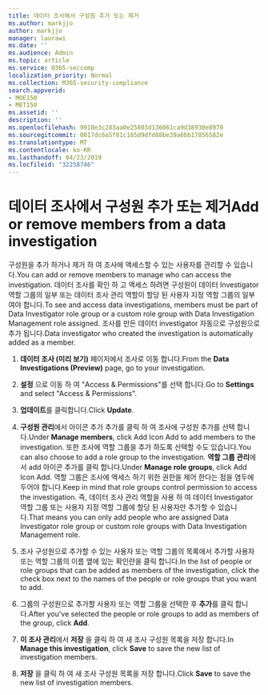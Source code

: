 ```yaml
---
title: 데이터 조사에서 구성원 추가 또는 제거
ms.author: markjjo
author: markjjo
manager: laurawi
ms.date: ''
ms.audience: Admin
ms.topic: article
ms.service: O365-seccomp
localization_priority: Normal
ms.collection: M365-security-compliance
search.appverid:
- MOE150
- MET150
ms.assetid: ''
description: ''
ms.openlocfilehash: 9910e3c283aa0e25803d136061ca9d38930e8970
ms.sourcegitcommit: 0017dc6a5f81c165d9dfd88be39a6bb17856582e
ms.translationtype: MT
ms.contentlocale: ko-KR
ms.lasthandoff: 04/23/2019
ms.locfileid: "32258746"
---
```

# <a name="add-or-remove-members-from-a-data-investigation"></a><span data-ttu-id="0954b-102">데이터 조사에서 구성원 추가 또는 제거</span><span class="sxs-lookup"><span data-stu-id="0954b-102">Add or remove members from a data investigation</span></span>

<span data-ttu-id="0954b-103">구성원을 추가 하거나 제거 하 여 조사에 액세스할 수 있는 사용자를 관리할 수 있습니다.</span><span class="sxs-lookup"><span data-stu-id="0954b-103">You can add or remove members to manage who can access the investigation.</span></span> <span data-ttu-id="0954b-104">데이터 조사를 확인 하 고 액세스 하려면 구성원이 데이터 Investigator 역할 그룹의 일부 또는 데이터 조사 관리 역할이 할당 된 사용자 지정 역할 그룹의 일부 여야 합니다.</span><span class="sxs-lookup"><span data-stu-id="0954b-104">To see and access data investigations, members must be part of Data Investigator role group or a custom role group with Data Investigation Management role assigned.</span></span> <span data-ttu-id="0954b-105">조사를 만든 데이터 investigator 자동으로 구성원으로 추가 됩니다.</span><span class="sxs-lookup"><span data-stu-id="0954b-105">Data investigator who created the investigation is automatically added as a member.</span></span>

1. <span data-ttu-id="0954b-106">**데이터 조사 (미리 보기)** 페이지에서 조사로 이동 합니다.</span><span class="sxs-lookup"><span data-stu-id="0954b-106">From the **Data Investigations (Preview)** page, go to your investigation.</span></span>

2. <span data-ttu-id="0954b-107">**설정** 으로 이동 하 여 "Access & Permissions"를 선택 합니다.</span><span class="sxs-lookup"><span data-stu-id="0954b-107">Go to **Settings** and select "Access & Permissions".</span></span>
 
3. <span data-ttu-id="0954b-108">**업데이트**를 클릭합니다.</span><span class="sxs-lookup"><span data-stu-id="0954b-108">Click **Update**.</span></span>
 
4. <span data-ttu-id="0954b-109">**구성원 관리**에서 아이콘 추가 추가를 클릭 하 여 조사에 구성원 추가를 선택 합니다.</span><span class="sxs-lookup"><span data-stu-id="0954b-109">Under **Manage members**, click Add Icon Add to add members to the investigation.</span></span> <span data-ttu-id="0954b-110">또한 조사에 역할 그룹을 추가 하도록 선택할 수도 있습니다.</span><span class="sxs-lookup"><span data-stu-id="0954b-110">You can also choose to add a role group to the investigation.</span></span> <span data-ttu-id="0954b-111">**역할 그룹 관리**에서 add 아이콘 추가를 클릭 합니다.</span><span class="sxs-lookup"><span data-stu-id="0954b-111">Under **Manage role groups**, click Add Icon Add.</span></span> 
     <span data-ttu-id="0954b-112">역할 그룹은 조사에 액세스 하기 위한 권한을 제어 한다는 점을 염두에 두어야 합니다.</span><span class="sxs-lookup"><span data-stu-id="0954b-112">Keep in mind that role groups control permission to access the investigation.</span></span> <span data-ttu-id="0954b-113">즉, 데이터 조사 관리 역할을 사용 하 여 데이터 Investigator 역할 그룹 또는 사용자 지정 역할 그룹에 할당 된 사용자만 추가할 수 있습니다.</span><span class="sxs-lookup"><span data-stu-id="0954b-113">That means you can only add people who are assigned Data Investigator role group or custom role groups with Data Investigation Management role.</span></span>
 
5. <span data-ttu-id="0954b-114">조사 구성원으로 추가할 수 있는 사용자 또는 역할 그룹의 목록에서 추가할 사용자 또는 역할 그룹의 이름 옆에 있는 확인란을 클릭 합니다.</span><span class="sxs-lookup"><span data-stu-id="0954b-114">In the list of people or role groups that can be added as members of the investigation, click the check box next to the names of the people or role groups that you want to add.</span></span>

6. <span data-ttu-id="0954b-115">그룹의 구성원으로 추가할 사용자 또는 역할 그룹을 선택한 후 **추가**를 클릭 합니다.</span><span class="sxs-lookup"><span data-stu-id="0954b-115">After you've selected the people or role groups to add as members of the group, click **Add**.</span></span>

7. <span data-ttu-id="0954b-116">**이 조사 관리**에서 **저장** 을 클릭 하 여 새 조사 구성원 목록을 저장 합니다.</span><span class="sxs-lookup"><span data-stu-id="0954b-116">In **Manage this investigation**, click **Save** to save the new list of investigation members.</span></span>

8. <span data-ttu-id="0954b-117">**저장** 을 클릭 하 여 새 조사 구성원 목록을 저장 합니다.</span><span class="sxs-lookup"><span data-stu-id="0954b-117">Click **Save** to save the new list of investigation members.</span></span>
